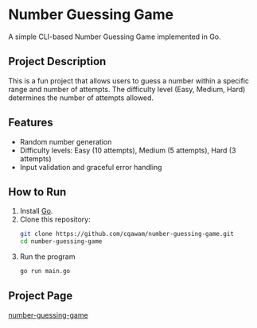 # Number Guessing Game

A simple CLI-based Number Guessing Game implemented in Go.

## Project Description
This is a fun project that allows users to guess a number within a specific range and number of attempts. The difficulty level (Easy, Medium, Hard) determines the number of attempts allowed.

## Features
- Random number generation
- Difficulty levels: Easy (10 attempts), Medium (5 attempts), Hard (3 attempts)
- Input validation and graceful error handling

## How to Run

1. Install [Go](https://go.dev/).
2. Clone this repository:
   ```bash
   git clone https://github.com/cqawam/number-guessing-game.git
   cd number-guessing-game
3. Run the program 
   ```bash
   go run main.go
   ```

## Project Page
[number-guessing-game](https://roadmap.sh/projects/number-guessing-game)
